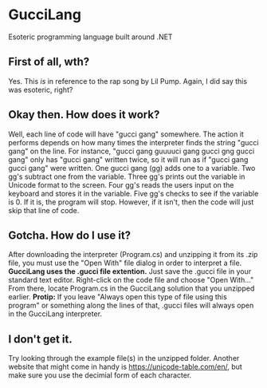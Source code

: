 # GucciLang
Esoteric programming language built around .NET

## First of all, wth?
Yes. This *is* in reference to the rap song by Lil Pump. Again, I did say this was esoteric, right?

## Okay then. How does it work?
Well, each line of code will have "gucci gang" somewhere. The action it performs depends on how many times the interpreter finds the string "gucci gang" on the line. For instance, "gucci gang guuuuci gang gucci gng gucci gang" only has "gucci gang" written twice, so it will run as if "gucci gang gucci gang" were written.
One gucci gang (gg) adds one to a variable.
Two gg's subtract one from the variable.
Three gg's prints out the variable in Unicode format to the screen.
Four gg's reads the users input on the keyboard and stores it in the variable.
Five gg's checks to see if the variable is 0. If it is, the program will stop. However, if it isn't, then the code will just skip that line of code.

## Gotcha. How do I use it?
After downloading the interpreter (Program.cs) and unzipping it from its .zip file, you must use the "Open With" file dialog in order to interpret a file. **GucciLang uses the .gucci file extention.** Just save the .gucci file in your standard text editor. Right-click on the code file and choose "Open With..." From there, locate Program.cs in the GucciLang solution that you unzipped earlier.
**Protip:** If you leave "Always open this type of file using this program" or something along the lines of that, .gucci files will always open in the GucciLang interpreter.

## I don't get it.
Try looking through the example file(s) in the unzipped folder. Another website that might come in handy is https://unicode-table.com/en/, but make sure you use the decimial form of each character.
